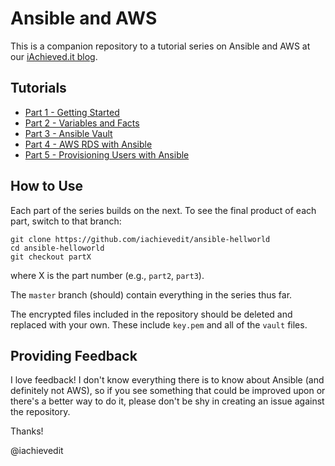 # Ansible and AWS

This is a companion repository to a tutorial series on Ansible and AWS at our [iAchieved.it blog](https://dev.iachieved.it/iachievedit).

## Tutorials

* [Part 1 - Getting Started](https://dev.iachieved.it/iachievedit/ansible-and-aws-part-1/)
* [Part 2 - Variables and Facts](https://dev.iachieved.it/iachievedit/ansible-and-aws-part-2/)
* [Part 3 - Ansible Vault](https://dev.iachieved.it/iachievedit/ansible-and-aws-part-3/)
* [Part 4 - AWS RDS with Ansible](https://dev.iachieved.it/iachievedit/ansible-and-aws-part-4/)
* [Part 5 - Provisioning Users with Ansible](https://dev.iachieved.it/iachievedit/ansible-and-aws-part-5/)

## How to Use

Each part of the series builds on the next.  To see the final product of each part, switch to that branch:

```
git clone https://github.com/iachievedit/ansible-hellworld
cd ansible-helloworld
git checkout partX
```

where X is the part number (e.g., `part2`, `part3`).

The `master` branch (should) contain everything in the series thus far.

The encrypted files included in the repository should be deleted and replaced with your own.  These include `key.pem` and all of the `vault` files.

## Providing Feedback

I love feedback!  I don't know everything there is to know about Ansible (and definitely not AWS), so if you see something that could be improved upon or there's a better way to do it, please don't be shy in creating an issue against the repository.  

Thanks!

@iachievedit


